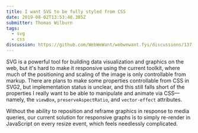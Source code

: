 ```yaml
---
title: I want SVG to be fully styled from CSS
date: 2019-08-02T13:53:48.385Z
submitter: Thomas Wilburn
tags:
  - svg
  - css
discussion: https://github.com/WebWeWant/webwewant.fyi/discussions/137
---
```


SVG is a powerful tool for building data visualization and graphics on the web, but it's hard to make it responsive using the current toolkit, where much of the positioning and scaling of the image is only controllable from markup. There are plans to make some properties controllable from CSS in SVG2, but implementation status is unclear, and this still falls short of the properties I really want to be able to manipulate and animate via CSS—namely, the `viewBox`, `preserveAspectRatio`, and `vector-effect` attributes.

Without the ability to reposition and reframe graphics in response to media queries, our current solution for responsive graphs is to simply re-render in JavaScript on every resize event, which feels needlessly complicated.
